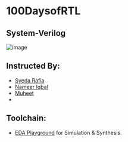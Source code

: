 # 100DaysofRTL
## System-Verilog
![image](https://www.chipverify.com/images/verilog/waves/shift_reg_wave.png)

## Instructed By:
- [Syeda Rafia](https://github.com/syedarafia13)
- [Nameer Iqbal](https://github.com/Nameer-Iqbal-Ansari)
- [Muheet ](https://github.com/Abdul-muheet-ghani)
- 
## Toolchain:
* [EDA Playground](https://www.edaplayground.com) for Simulation & Synthesis.
